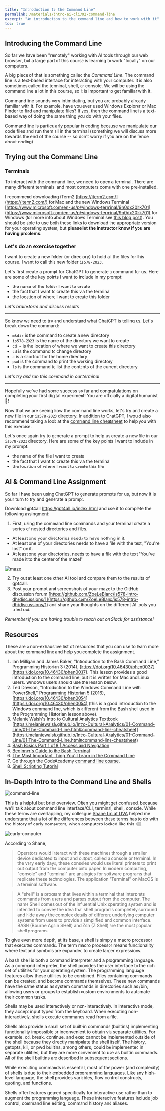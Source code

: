 ```yaml
---
title: "Introduction to the Command Line"
permalink: /materials/intro-ai-cli/02-command-line
excerpt: "An introduction to the command line and how to work with it"
toc: true
---
```


## Introducing the Command Line

So far we have been "remotely" working with AI tools through our web browser, but a large part of this course is learning to work "locally" on our computers.

A big piece of that is something called the *Command Line*. The command line is a text-based interface for interacting with your computer. It is also sometimes called the terminal, shell, or console. We will be using the command line a lot in this course, so it is important to get familiar with it. 

Command line sounds very intimidating, but you are probably already familiar with it. For example, have you ever used Windows Explorer or Mac Finder to find and manipulate files? If yes, then the command line is a text-based way of doing the same thing you do with your files.

Command line is particularly popular in coding because we manipulate our code files and run them all in the terminal (something we will discuss more towards the end of the course -- so don't worry if you are on the fence about coding).

## Trying out the Command Line

### Terminals

To interact with the command line, we need to open a terminal. There are many different terminals, and most computers come with one pre-installed.

I recommend downloading iTerm2 [https://iterm2.com/](https://iterm2.com/) for Mac and the new Windows Terminal [https://www.microsoft.com/en-us/p/windows-terminal/9n0dx20hk701](https://www.microsoft.com/en-us/p/windows-terminal/9n0dx20hk701) for Windows (for more info about Windows Terminal see [this blog post](https://towardsdatascience.com/new-windows-terminal-the-best-you-can-have-9945294707e7)). You should be able to use both these links to download the appropriate version for your operating system, but **please let the instructor know if you are having problems**.

### Let's do an exercise together

I want to create a new folder (or directory) to hold all the files for this course. I want to call this new folder `is578-2023`.

Let's first create a prompt for ChatGPT to generate a command for us. Here are some of the key points I want to include in my prompt:

- the name of the folder I want to create
- the fact that I want to create this via the terminal
- the location of where I want to create this folder

*Let's brainstorm and discuss results*

----

So know we need to try and understand what ChatGPT is telling us. Let's break down the command:

- `mkdir` is the command to create a new directory
- `is578-2023` is the name of the directory we want to create
- `cd ~` is the location of where we want to create this directory
- `cd` is the command to change directory
- `~` is a shortcut for the home directory
- `pwd` is the command to print the working directory
- `ls` is the command to list the contents of the current directory

*Let's try and run this command in our terminal*

----

Hopefully we've had some success so far and congratulations on completing your first digital experiment! You are officially a digital humanist 🥳!

Now that we are seeing how the command line works, let's try and create a new file in our `is578-2023` directory. In addition to ChatGPT, I would also recommend taking a look at the [command line cheatsheet]({{site.baseurl}}/materials/intro_ai_command_line/03-command-line-cheatsheet.md) to help you with this exercise. 

Let's once again try to generate a prompt to help us create a new file in our `is578-2023` directory. Here are some of the key points I want to include in my prompt:

- the name of the file I want to create
- the fact that I want to create this via the terminal
- the location of where I want to create this file
  

## AI & Command Line Assignment

So far I have been using ChatGPT to generate prompts for us, but now it is your turn to try and generate a prompt.

Download gpt4all https://gpt4all.io/index.html and use it to complete the following assingment:

1. First, using the command line commands and your terminal create a series of nested directories and files.

- At least one your directories needs to have nothing in it.
- At least one of your directories needs to have a file with the text, "You're lost" on it.
- At least one your directories, needs to have a file with the text "You've made it to the center of the maze!"

![maze](https://media.giphy.com/media/Xbn2CXq5u2Wc0/giphy.gif)

2. Try out at least one other AI tool and compare them to the results of gpt4all. 
3. Post your prompt and screenshots of your maze to the GitHub discussion forum [https://github.com/ZoeLeBlanc/is578-intro-dh/discussions/1](https://github.com/ZoeLeBlanc/is578-intro-dh/discussions/1) and share your thoughts on the different AI tools you tried out.

*Remember if you are having trouble to reach out on Slack for assistance!*

## Resources

These are a non-exhaustive list of resources that you can use to learn more about the command line and help you complete the assignment.

1. Ian Milligan and James Baker, "Introduction to the Bash Command Line," Programming Historian 3 (2014), [https://doi.org/10.46430/phen0037](https://doi.org/10.46430/phen0037). This lesson provides a good introduction to the command line, but it is written for Mac and Linux users. Windows users should use the lesson below.
2. Ted Dawson, "Introduction to the Windows Command Line with PowerShell," Programming Historian 5 (2016), [https://doi.org/10.46430/phen0054](https://doi.org/10.46430/phen0054) (this is a good introduction to the Windows command line, which is different from the Bash shell used in the Programming Historian lesson above).
3. Melanie Walsh's Intro to Cultural Analytics Textbook [https://melaniewalsh.github.io/Intro-Cultural-Analytics/01-Command-Line/01-The-Command-Line.html#command-line-cheatsheet](https://melaniewalsh.github.io/Intro-Cultural-Analytics/01-Command-Line/01-The-Command-Line.html#command-line-cheatsheet)
5. [Bash Basics Part 1 of 8 | Access and Navigation](https://youtu.be/eH8Z9zeywq0?t=885)
6. [Beginner's Guide to the Bash Terminal](https://www.youtube.com/watch?v=oxuRxtrO2Ag)
7. [The Most Important Thing You'll Learn in the Command Line](https://www.youtube.com/watch?v=q7-aEspwwEI)
8. Go through the CodeAcademy [command line course](https://www.codecademy.com/learn/learn-the-command-line).
9. [Shell Scripting Tutorial](https://www.youtube.com/watch?v=hwrnmQumtPw)

## In-Depth Intro to the Command Line and Shells

![command-line](https://image.slidesharecdn.com/cli-101-170406170732/95/commandline-101-3-638.jpg?cb=1491498863)

This is a helpful but brief overview. Often you might get confused, because we'll talk about command line interface/CLI, terminal, shell, console. While these terms are overlapping, my colleague [Shane Lin at UVA](https://github.com/scholarslab/CodeLab/blob/master/Week01/commandline.md) helped me understand that a lot of the differences between these terms has to do with the history of early computers, when computers looked like this 👇🏽.

![early-computer](https://www.computerhope.com/cdn/eniac.jpg)

According to Shane,
> Operators would interact with these machines through a smaller device dedicated to input and output, called a console or terminal. In the very early days, these consoles would use literal printers to print out output from the computer onto paper. In modern computing, "console" and "terminal" are analogies for software programs that replicate these technologies. The application "Terminal" on MacOS is a terminal software.

> A "shell" is a program that lives within a terminal that interprets commands from users and parses output from the computer. The name Shell comes out of the influential Unix operating system and is intended to convey the idea that shell programs completely surround and hide away the complex details of different underlying computer systems from users to provide a simplified and common interface. BASH (Bourne Again SHell) and Zsh (Z Shell) are the most popular shell programs.

To give even more depth, at its base, a shell is simply a macro processor that executes commands. The term macro processor means functionality where text and symbols are expanded to create larger expressions.

A bash shell is both a command interpreter and a programming language. As a command interpreter, the shell provides the user interface to the rich set of utilities for your operating system. The programming language features allow these utilities to be combined. Files containing commands can be created, and become commands themselves. These new commands have the same status as system commands in directories such as /bin, allowing users or groups to establish custom environments to automate their common tasks.

Shells may be used interactively or non-interactively. In interactive mode, they accept input typed from the keyboard. When executing non-interactively, shells execute commands read from a file.

Shells also provide a small set of built-in commands (builtins) implementing functionality impossible or inconvenient to obtain via separate utilities. For example, cd, break, continue, and exec cannot be implemented outside of the shell because they directly manipulate the shell itself. The history, getopts, kill, or pwd builtins, among others, could be implemented in separate utilities, but they are more convenient to use as builtin commands. All of the shell builtins are described in subsequent sections.

While executing commands is essential, most of the power (and complexity) of shells is due to their embedded programming languages. Like any high-level language, the shell provides variables, flow control constructs, quoting, and functions.

Shells offer features geared specifically for interactive use rather than to augment the programming language. These interactive features include job control, command line editing, command history and aliases.





